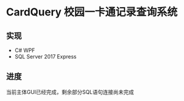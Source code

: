 # CardQuery 校园一卡通记录查询系统

##  实现  
+  C# WPF
+  SQL Server 2017 Express 

## 进度
当前主体GUI已经完成，剩余部分SQL语句连接尚未完成